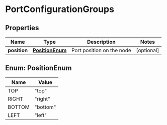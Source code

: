 # PortConfigurationGroups

## Properties
Name | Type | Description | Notes
------------ | ------------- | ------------- | -------------
**position** | [**PositionEnum**](#PositionEnum) | Port position on the node |  [optional]

<a name="PositionEnum"></a>
## Enum: PositionEnum
Name | Value
---- | -----
TOP | &quot;top&quot;
RIGHT | &quot;right&quot;
BOTTOM | &quot;bottom&quot;
LEFT | &quot;left&quot;
